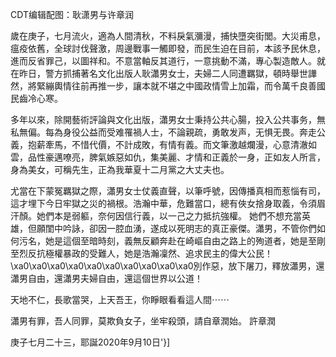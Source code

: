 CDT编辑配图：耿潇男与许章润

歲在庚子，七月流火，適為人間清秋，不料戾氣瀰漫，捕快墮突街閭。大災甫息，瘟疫依舊，全球討伐聲激，周邊戰事一觸即發，而民生迫在目前，本該予民休息，進而反省罪己，以圖祥和。不意當軸反其道行，一意挑動不滿，專心製造敵人。就在昨日，警方抓捕著名文化出版人耿瀟男女士，夫婦二人同遭羈獄，頓時舉世譁然，將緊繃輿情往前再推一步，讓本就不堪之中國政情雪上加霜，而令萬千良善國民齒冷心寒。

多年以來，除開藝術評論與文化出版，瀟男女士秉持公共心腸，投入公共事务，無私無偏。每為身役公益而受难罹禍人士，不論親疏，勇敢发声，无惧无畏。奔走公義，抱薪牽馬，不惜代價，不計成敗，有情有義。而文筆激越爛漫，心意清澈如雲，品性豪邁嘹亮，脾氣嫉惡如仇，集美麗、才情和正義於一身，正如友人所言，身為美女，可稱先生，正為我華夏十二月黨之大丈夫也。

尤當在下蒙冤羈獄之際，瀟男女士仗義直聲，以筆呼號，因傳播真相而惹惱有司，這才埋下今日牢獄之災的禍根。浩瀚中華，危難當口，總有俠女捨身取義，令須眉汗顏。她們本是弱軀，奈何因信行義，以一己之力抵抗強權。 她們不想充當英雄，但願閨中吟詠，卻因一腔血湧，遂成以死明志的真正豪傑。瀟男，不管你們如何污名，她是這個至暗時刻，義無反顧奔赴在崎嶇自由之路上的殉道者，她是至剛至烈反抗極權暴政的受難人，她是浩瀚凜然、追求民主的偉大公民！\xa0\xa0\xa0\xa0\xa0\xa0\xa0\xa0\xa0\xa0別作惡，放下屠刀，釋放瀟男，還瀟男自由，還瀟男夫婦自由，還這個世界以公道！

天地不仁，長歌當哭，上天吾王，你睜眼看看這人間⋯⋯

瀟男有罪，吾人同罪，莫欺負女子，坐牢殺頭，請自章潤始。 許章潤

庚子七月二十三，耶誕2020年9月10日'}]